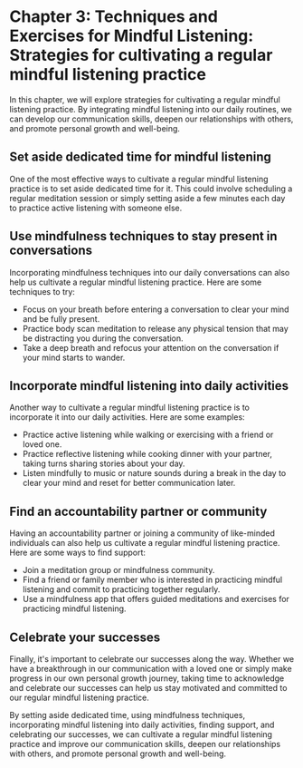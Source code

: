 Chapter 3: Techniques and Exercises for Mindful Listening: Strategies for cultivating a regular mindful listening practice
==========================================================================================================================

In this chapter, we will explore strategies for cultivating a regular mindful listening practice. By integrating mindful listening into our daily routines, we can develop our communication skills, deepen our relationships with others, and promote personal growth and well-being.

Set aside dedicated time for mindful listening
----------------------------------------------

One of the most effective ways to cultivate a regular mindful listening practice is to set aside dedicated time for it. This could involve scheduling a regular meditation session or simply setting aside a few minutes each day to practice active listening with someone else.

Use mindfulness techniques to stay present in conversations
-----------------------------------------------------------

Incorporating mindfulness techniques into our daily conversations can also help us cultivate a regular mindful listening practice. Here are some techniques to try:

* Focus on your breath before entering a conversation to clear your mind and be fully present.
* Practice body scan meditation to release any physical tension that may be distracting you during the conversation.
* Take a deep breath and refocus your attention on the conversation if your mind starts to wander.

Incorporate mindful listening into daily activities
---------------------------------------------------

Another way to cultivate a regular mindful listening practice is to incorporate it into our daily activities. Here are some examples:

* Practice active listening while walking or exercising with a friend or loved one.
* Practice reflective listening while cooking dinner with your partner, taking turns sharing stories about your day.
* Listen mindfully to music or nature sounds during a break in the day to clear your mind and reset for better communication later.

Find an accountability partner or community
-------------------------------------------

Having an accountability partner or joining a community of like-minded individuals can also help us cultivate a regular mindful listening practice. Here are some ways to find support:

* Join a meditation group or mindfulness community.
* Find a friend or family member who is interested in practicing mindful listening and commit to practicing together regularly.
* Use a mindfulness app that offers guided meditations and exercises for practicing mindful listening.

Celebrate your successes
------------------------

Finally, it's important to celebrate our successes along the way. Whether we have a breakthrough in our communication with a loved one or simply make progress in our own personal growth journey, taking time to acknowledge and celebrate our successes can help us stay motivated and committed to our regular mindful listening practice.

By setting aside dedicated time, using mindfulness techniques, incorporating mindful listening into daily activities, finding support, and celebrating our successes, we can cultivate a regular mindful listening practice and improve our communication skills, deepen our relationships with others, and promote personal growth and well-being.
